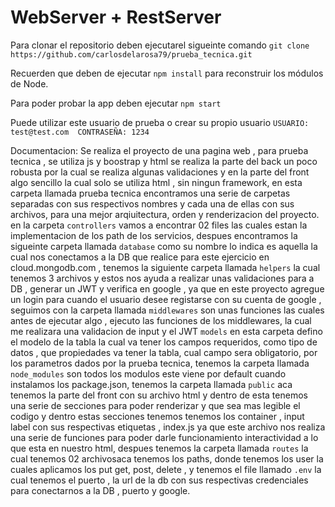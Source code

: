 # WebServer + RestServer

Para clonar el repositorio deben ejecutarel sigueinte comando  ```git clone https://github.com/carlosdelarosa79/prueba_tecnica.git```

Recuerden que deben de ejecutar ```npm install``` para reconstruir los módulos de Node.

Para poder probar la app deben ejecutar ```npm start```

Puede utilizar este usuario de prueba o crear su propio usuario  ```USUARIO: test@test.com  CONTRASEÑA: 1234```


Documentacion:
Se realiza el proyecto de una pagina web , para prueba tecnica , se utiliza js y boostrap y html se realiza la parte del back un poco robusta por la cual se realiza algunas validaciones y en la parte del front algo sencillo la cual solo se utiliza html , sin ningun framework, en esta carpeta llamada prueba tecnica encontramos una serie de carpetas separadas con sus respectivos nombres y cada una de ellas con sus archivos, para una mejor arqiuitectura, orden y renderizacion del proyecto.
en la carpeta ```controllers``` vamos a encontrar 02 files las cuales estan la implementacion de los path de los servicios, despues encontramos la sigueinte carpeta llamada ```database``` como su nombre lo indica es aquella la cual nos conectamos a la DB que realice para este ejercicio en cloud.mongodb.com , tenemos la siguiente carpeta llamada ```helpers``` la cual tenemos 3 archivos y estos nos ayuda a realizar unas validaciones para a DB , generar un JWT y verifica en google , ya que en este proyecto agregue un login para cuando el usuario desee registarse con su cuenta de google , seguimos con la carpeta llamada ```middlewares``` son unas funciones las cuales antes de ejecutar algo , ejecuto las funciones de los middlewares, la cual me realizara una validacion de input y el JWT ```models``` en esta carpeta defino el modelo de la tabla la cual va tener los campos requeridos, como tipo de datos , que propiedades va tener la tabla, cual campo sera obligatorio, por los parametros dados por la prueba tecnica, tenemos la carpeta llamada ```node_modules``` son todos los modulos este viene por default cuando instalamos los package.json, tenemos la carpeta llamada ```public``` aca tenemos la parte del front con su archivo html y dentro de esta tenemos una serie de secciones para poder renderizar y que sea mas legible el codigo y dentro estas secciones tenemos tenemos los container , input label con sus respectivas etiquetas , index.js ya que este archivo nos realiza una serie de funciones para poder darle funcionamiento interactividad a lo que esta en nuestro html, despues tenemos la carpeta llamada ```routes``` la cual tenemos 02 archivosaca tenemos los paths, donde tenemos los user la cuales aplicamos los put get, post, delete , y tenemos el file llamado ```.env``` la cual tenemos el puerto , la url de la db con sus respectivas credenciales para conectarnos a la DB , puerto y google.